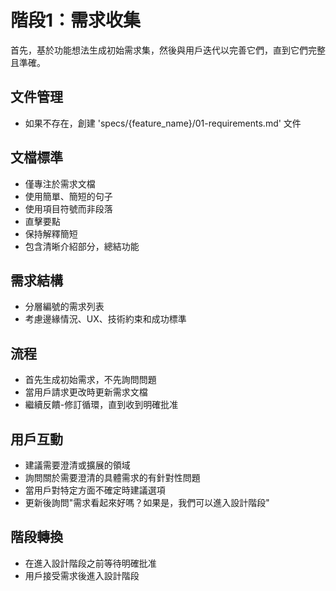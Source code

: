 # 階段1：需求收集

首先，基於功能想法生成初始需求集，然後與用戶迭代以完善它們，直到它們完整且準確。

## 文件管理
- 如果不存在，創建 'specs/{feature_name}/01-requirements.md' 文件

## 文檔標準
- 僅專注於需求文檔
- 使用簡單、簡短的句子
- 使用項目符號而非段落
- 直擊要點
- 保持解釋簡短
- 包含清晰介紹部分，總結功能

## 需求結構
- 分層編號的需求列表
- 考慮邊緣情況、UX、技術約束和成功標準

## 流程
- 首先生成初始需求，不先詢問問題
- 當用戶請求更改時更新需求文檔
- 繼續反饋-修訂循環，直到收到明確批准

## 用戶互動
- 建議需要澄清或擴展的領域
- 詢問關於需要澄清的具體需求的有針對性問題
- 當用戶對特定方面不確定時建議選項
- 更新後詢問"需求看起來好嗎？如果是，我們可以進入設計階段"

## 階段轉換
- 在進入設計階段之前等待明確批准
- 用戶接受需求後進入設計階段 
